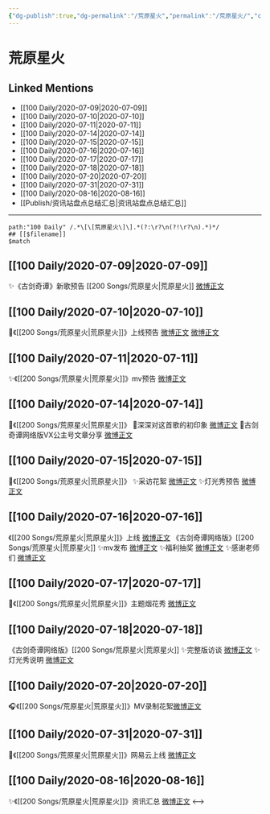 ```yaml
---
{"dg-publish":true,"dg-permalink":"/荒原星火","permalink":"/荒原星火/","created":"2023-04-06T20:11:52.000+08:00","updated":"2023-04-10T15:55:59.000+08:00"}
---
```


# 荒原星火

## Linked Mentions
- [[100 Daily/2020-07-09\|2020-07-09]]
- [[100 Daily/2020-07-10\|2020-07-10]]
- [[100 Daily/2020-07-11\|2020-07-11]]
- [[100 Daily/2020-07-14\|2020-07-14]]
- [[100 Daily/2020-07-15\|2020-07-15]]
- [[100 Daily/2020-07-16\|2020-07-16]]
- [[100 Daily/2020-07-17\|2020-07-17]]
- [[100 Daily/2020-07-18\|2020-07-18]]
- [[100 Daily/2020-07-20\|2020-07-20]]
- [[100 Daily/2020-07-31\|2020-07-31]]
- [[100 Daily/2020-08-16\|2020-08-16]]
- [[Publish/资讯站盘点总结汇总\|资讯站盘点总结汇总]]


---

```expander
path:"100 Daily" /.*\[\[荒原星火\]\].*(?:\r?\n(?!\r?\n).*)*/
## [[$filename]]
$match
```
## [[100 Daily/2020-07-09\|2020-07-09]]
✨《古剑奇谭》新歌预告 [[200 Songs/荒原星火\|荒原星火]] [微博正文](https://m.weibo.cn/6466290670/4524891184219529)
## [[100 Daily/2020-07-10\|2020-07-10]]
🌟《[[200 Songs/荒原星火\|荒原星火]]》上线预告
[微博正文](https://m.weibo.cn/6466290670/4525073803137571) [微博正文](https://m.weibo.cn/6466290670/4525186621793498)
## [[100 Daily/2020-07-11\|2020-07-11]]
✨《[[200 Songs/荒原星火\|荒原星火]]》mv预告 [微博正文](https://m.weibo.cn/6466290670/4525548091248784)
## [[100 Daily/2020-07-14\|2020-07-14]]
🌟《[[200 Songs/荒原星火\|荒原星火]]》
🌱深深对这首歌的初印象 [微博正文](https://m.weibo.cn/6466290670/4526655211307999)
🌱古剑奇谭网络版VX公主号文章分享 [微博正文](https://m.weibo.cn/6466290670/4526669148622296)
## [[100 Daily/2020-07-15\|2020-07-15]]
🌟《[[200 Songs/荒原星火\|荒原星火]]》
✨采访花絮 [微博正文](https://weibo.com/6466290670/JbkPCEuQe)
✨灯光秀预告 [微博正文](https://weibo.com/6466290670/Jbli9bu2u)
## [[100 Daily/2020-07-16\|2020-07-16]]
《[[200 Songs/荒原星火\|荒原星火]]》上线 [微博正文](https://m.weibo.cn/6466290670/4527286492338823)
《古剑奇谭网络版》[[200 Songs/荒原星火\|荒原星火]]
✨mv发布 [微博正文](https://m.weibo.cn/6466290670/4527246545784793)
✨福利抽奖 [微博正文](https://m.weibo.cn/6466290670/4527259198693272)
✨感谢老师们 [微博正文](https://m.weibo.cn/6466290670/4527413415647831)
## [[100 Daily/2020-07-17\|2020-07-17]]
🌟《[[200 Songs/荒原星火\|荒原星火]]》主题烟花秀 [微博正文](https://m.weibo.cn/6466290670/4527756043628625)

## [[100 Daily/2020-07-18\|2020-07-18]]
《古剑奇谭网络版》[[200 Songs/荒原星火\|荒原星火]]
✨完整版访谈 [微博正文](https://m.weibo.cn/6466290670/4527993010259751)
✨灯光秀说明 [微博正文](https://m.weibo.cn/6466290670/4528093698720980)
## [[100 Daily/2020-07-20\|2020-07-20]]
🎧《[[200 Songs/荒原星火\|荒原星火]]》MV录制花絮[微博正文](https://m.weibo.cn/6466290670/4528835543959548)
## [[100 Daily/2020-07-31\|2020-07-31]]
🌟《[[200 Songs/荒原星火\|荒原星火]]》网易云上线 [微博正文](https://m.weibo.cn/6466290670/4532821002031026)
## [[100 Daily/2020-08-16\|2020-08-16]]
✨《[[200 Songs/荒原星火\|荒原星火]]》资讯汇总 [微博正文](https://m.weibo.cn/6466290670/4538540359426496)
<-->